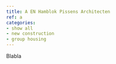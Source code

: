 ```yaml
---
title: A EN Hamblok Pissens Architecten
ref: a
categories:
- show all
- new construction
- group housing
---
```

Blabla